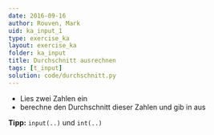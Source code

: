 ```yaml
---
date: 2016-09-16
author: Rouven, Mark
uid: ka_input_1
type: exercise_ka
layout: exercise_ka
folder: ka_input
title: Durchschnitt ausrechnen
tags: [t_input]
solution: code/durchschnitt.py
---
```


- Lies zwei Zahlen ein
- berechne den Durchschnitt dieser Zahlen und gib in aus

**Tipp:** `input(..)` und `int(..)`

